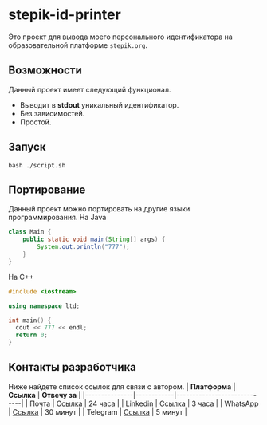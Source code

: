 # stepik-id-printer
Это проект для вывода моего персонального идентификатора на образовательной платформе `stepik.org`.
## Возможности
Данный проект имеет следующий функционал.
- Выводит в **stdout** уникальный идентификатор.
- Без зависимостей.
- Простой.
## Запуск
```
bash ./script.sh
```
## Портирование
Данный проект можно портировать на другие языки программирования.
На Java
```java
class Main {
    public static void main(String[] args) {
        System.out.println("777");
    }
}
```

На C++
```cpp
#include <iostream>

using namespace ltd;

int main() {
  cout << 777 << endl;
  return 0;
}
```

## Контакты разработчика
Ниже найдете список ссылок для связи с автором.
| **Платформа** | **Ссылка** | **Отвечу за**               |
|---------------|------------|-----------------------------|
| Почта         | [Ссылка](https://google.com) | 24 часа  |
| Linkedin      | [Ссылка](https://linkedin.com) | 3 часа   |
| WhatsApp      | [Ссылка](https://whatsapp.com) | 30 минут |
| Telegram      | [Ссылка](https://web.telegram.org) | 5 минут  |
